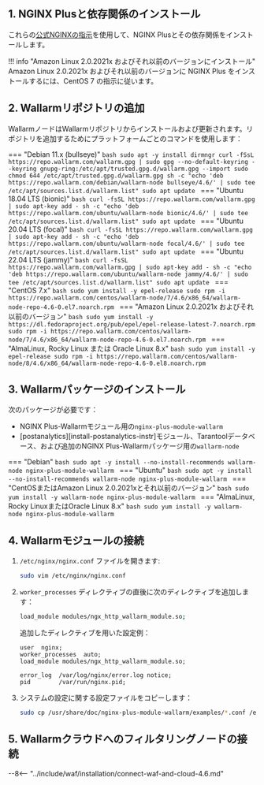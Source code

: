 ## 1. NGINX Plusと依存関係のインストール

これらの[公式NGINXの指示](https://www.nginx.com/resources/admin-guide/installing-nginx-plus/)を使用して、NGINX Plusとその依存関係をインストールします。

!!! info "Amazon Linux 2.0.2021x およびそれ以前のバージョンにインストール"
    Amazon Linux 2.0.2021x およびそれ以前のバージョンに NGINX Plus をインストールするには、CentOS 7 の指示に従います。

## 2. Wallarmリポジトリの追加

WallarmノードはWallarmリポジトリからインストールおよび更新されます。リポジトリを追加するためにプラットフォームごとのコマンドを使用します：

=== "Debian 11.x (bullseye)"
    ```bash
    sudo apt -y install dirmngr
    curl -fSsL https://repo.wallarm.com/wallarm.gpg | sudo gpg --no-default-keyring --keyring gnupg-ring:/etc/apt/trusted.gpg.d/wallarm.gpg --import
    sudo chmod 644 /etc/apt/trusted.gpg.d/wallarm.gpg
    sh -c "echo 'deb https://repo.wallarm.com/debian/wallarm-node bullseye/4.6/' | sudo tee /etc/apt/sources.list.d/wallarm.list"
    sudo apt update
    ```
=== "Ubuntu 18.04 LTS (bionic)"
    ```bash
    curl -fsSL https://repo.wallarm.com/wallarm.gpg | sudo apt-key add -
    sh -c "echo 'deb https://repo.wallarm.com/ubuntu/wallarm-node bionic/4.6/' | sudo tee /etc/apt/sources.list.d/wallarm.list"
    sudo apt update
    ```
=== "Ubuntu 20.04 LTS (focal)"
    ```bash
    curl -fsSL https://repo.wallarm.com/wallarm.gpg | sudo apt-key add -
    sh -c "echo 'deb https://repo.wallarm.com/ubuntu/wallarm-node focal/4.6/' | sudo tee /etc/apt/sources.list.d/wallarm.list"
    sudo apt update
    ```
=== "Ubuntu 22.04 LTS (jammy)"
    ```bash
    curl -fsSL https://repo.wallarm.com/wallarm.gpg | sudo apt-key add -
    sh -c "echo 'deb https://repo.wallarm.com/ubuntu/wallarm-node jammy/4.6/' | sudo tee /etc/apt/sources.list.d/wallarm.list"
    sudo apt update
    ```
=== "CentOS 7.x"
    ```bash
    sudo yum install -y epel-release
    sudo rpm -i https://repo.wallarm.com/centos/wallarm-node/7/4.6/x86_64/wallarm-node-repo-4.6-0.el7.noarch.rpm
    ```
=== "Amazon Linux 2.0.2021x およびそれ以前のバージョン"
    ```bash
    sudo yum install -y https://dl.fedoraproject.org/pub/epel/epel-release-latest-7.noarch.rpm
    sudo rpm -i https://repo.wallarm.com/centos/wallarm-node/7/4.6/x86_64/wallarm-node-repo-4.6-0.el7.noarch.rpm
    ```
=== "AlmaLinux, Rocky Linux または Oracle Linux 8.x"
    ```bash
    sudo yum install -y epel-release
    sudo rpm -i https://repo.wallarm.com/centos/wallarm-node/8/4.6/x86_64/wallarm-node-repo-4.6-0.el8.noarch.rpm
    ```

## 3. Wallarmパッケージのインストール

次のパッケージが必要です：

* NGINX Plus-Wallarmモジュール用の`nginx-plus-module-wallarm`
* [postanalytics][install-postanalytics-instr]モジュール、Tarantoolデータベース、および追加のNGINX Plus-Wallarmパッケージ用の`wallarm-node`

=== "Debian"
    ```bash
    sudo apt -y install --no-install-recommends wallarm-node nginx-plus-module-wallarm
    ```
=== "Ubuntu"
    ```bash
    sudo apt -y install --no-install-recommends wallarm-node nginx-plus-module-wallarm
    ```
=== "CentOSまたはAmazon Linux 2.0.2021xとそれ以前のバージョン"
    ```bash
    sudo yum install -y wallarm-node nginx-plus-module-wallarm
    ```
=== "AlmaLinux, Rocky LinuxまたはOracle Linux 8.x"
    ```bash
    sudo yum install -y wallarm-node nginx-plus-module-wallarm
    ```

## 4. Wallarmモジュールの接続

1. `/etc/nginx/nginx.conf` ファイルを開きます:

    ```bash
    sudo vim /etc/nginx/nginx.conf
    ```
2. `worker_processes` ディレクティブの直後に次のディレクティブを追加します：

    ```bash
    load_module modules/ngx_http_wallarm_module.so;
    ```

    追加したディレクティブを用いた設定例：

    ```
    user  nginx;
    worker_processes  auto;
    load_module modules/ngx_http_wallarm_module.so;

    error_log  /var/log/nginx/error.log notice;
    pid        /var/run/nginx.pid;
    ```

3. システムの設定に関する設定ファイルをコピーします：

    ``` bash
    sudo cp /usr/share/doc/nginx-plus-module-wallarm/examples/*.conf /etc/nginx/conf.d/
    ```

## 5. Wallarmクラウドへのフィルタリングノードの接続

--8<-- "../include/waf/installation/connect-waf-and-cloud-4.6.md"